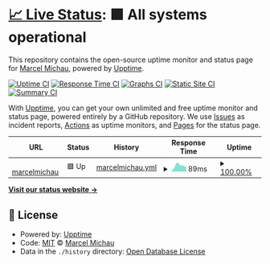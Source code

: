# [📈 Live Status](https://marcelmichau.github.io/home-page): <!--live status--> **🟩 All systems operational**

This repository contains the open-source uptime monitor and status page for [Marcel Michau](https://marcelmichau.dev), powered by [Upptime](https://github.com/upptime/upptime).

[![Uptime CI](https://github.com/koj-co/upptime/workflows/Uptime%20CI/badge.svg)](https://github.com/koj-co/upptime/actions?query=workflow%3A%22Uptime+CI%22)
[![Response Time CI](https://github.com/koj-co/upptime/workflows/Response%20Time%20CI/badge.svg)](https://github.com/koj-co/upptime/actions?query=workflow%3A%22Response+Time+CI%22)
[![Graphs CI](https://github.com/koj-co/upptime/workflows/Graphs%20CI/badge.svg)](https://github.com/koj-co/upptime/actions?query=workflow%3A%22Graphs+CI%22)
[![Static Site CI](https://github.com/koj-co/upptime/workflows/Static%20Site%20CI/badge.svg)](https://github.com/koj-co/upptime/actions?query=workflow%3A%22Static+Site+CI%22)
[![Summary CI](https://github.com/koj-co/upptime/workflows/Summary%20CI/badge.svg)](https://github.com/koj-co/upptime/actions?query=workflow%3A%22Summary+CI%22)

With [Upptime](https://upptime.js.org), you can get your own unlimited and free uptime monitor and status page, powered entirely by a GitHub repository. We use [Issues](https://github.com/marcelmichau/home-page/issues) as incident reports, [Actions](https://github.com/marcelmichau/home-page/actions) as uptime monitors, and [Pages](https://marcelmichau.github.io/home-page) for the status page.

<!--start: status pages-->
<!-- This summary is generated by Upptime (https://github.com/upptime/upptime) -->
<!-- Do not edit this manually, your changes will be overwritten -->
<!-- prettier-ignore -->
| URL | Status | History | Response Time | Uptime |
| --- | ------ | ------- | ------------- | ------ |
| <img alt="" src="https://favicons.githubusercontent.com/marcelmichau.dev" height="13"> [marcelmichau](https://marcelmichau.dev) | 🟩 Up | [marcelmichau.yml](https://github.com/MarcelMichau/home-page-uptime/commits/master/history/marcelmichau.yml) | <details><summary><img alt="Response time graph" src="./graphs/marcelmichau/response-time-week.png" height="20"> 89ms</summary><br><a href="https://marcelmichau.github.io/home-page/history/marcelmichau"><img alt="Response time 89" src="https://img.shields.io/endpoint?url=https%3A%2F%2Fraw.githubusercontent.com%2FMarcelMichau%2Fhome-page-uptime%2Fmaster%2Fapi%2Fmarcelmichau%2Fresponse-time.json"></a><br><a href="https://marcelmichau.github.io/home-page/history/marcelmichau"><img alt="24-hour response time 89" src="https://img.shields.io/endpoint?url=https%3A%2F%2Fraw.githubusercontent.com%2FMarcelMichau%2Fhome-page-uptime%2Fmaster%2Fapi%2Fmarcelmichau%2Fresponse-time-day.json"></a><br><a href="https://marcelmichau.github.io/home-page/history/marcelmichau"><img alt="7-day response time 89" src="https://img.shields.io/endpoint?url=https%3A%2F%2Fraw.githubusercontent.com%2FMarcelMichau%2Fhome-page-uptime%2Fmaster%2Fapi%2Fmarcelmichau%2Fresponse-time-week.json"></a><br><a href="https://marcelmichau.github.io/home-page/history/marcelmichau"><img alt="30-day response time 89" src="https://img.shields.io/endpoint?url=https%3A%2F%2Fraw.githubusercontent.com%2FMarcelMichau%2Fhome-page-uptime%2Fmaster%2Fapi%2Fmarcelmichau%2Fresponse-time-month.json"></a><br><a href="https://marcelmichau.github.io/home-page/history/marcelmichau"><img alt="1-year response time 89" src="https://img.shields.io/endpoint?url=https%3A%2F%2Fraw.githubusercontent.com%2FMarcelMichau%2Fhome-page-uptime%2Fmaster%2Fapi%2Fmarcelmichau%2Fresponse-time-year.json"></a></details> | <details><summary><a href="https://marcelmichau.github.io/home-page/history/marcelmichau">100.00%</a></summary><a href="https://marcelmichau.github.io/home-page/history/marcelmichau"><img alt="All-time uptime 100.00%" src="https://img.shields.io/endpoint?url=https%3A%2F%2Fraw.githubusercontent.com%2FMarcelMichau%2Fhome-page-uptime%2Fmaster%2Fapi%2Fmarcelmichau%2Fuptime.json"></a><br><a href="https://marcelmichau.github.io/home-page/history/marcelmichau"><img alt="24-hour uptime 100.00%" src="https://img.shields.io/endpoint?url=https%3A%2F%2Fraw.githubusercontent.com%2FMarcelMichau%2Fhome-page-uptime%2Fmaster%2Fapi%2Fmarcelmichau%2Fuptime-day.json"></a><br><a href="https://marcelmichau.github.io/home-page/history/marcelmichau"><img alt="7-day uptime 100.00%" src="https://img.shields.io/endpoint?url=https%3A%2F%2Fraw.githubusercontent.com%2FMarcelMichau%2Fhome-page-uptime%2Fmaster%2Fapi%2Fmarcelmichau%2Fuptime-week.json"></a><br><a href="https://marcelmichau.github.io/home-page/history/marcelmichau"><img alt="30-day uptime 100.00%" src="https://img.shields.io/endpoint?url=https%3A%2F%2Fraw.githubusercontent.com%2FMarcelMichau%2Fhome-page-uptime%2Fmaster%2Fapi%2Fmarcelmichau%2Fuptime-month.json"></a><br><a href="https://marcelmichau.github.io/home-page/history/marcelmichau"><img alt="1-year uptime 100.00%" src="https://img.shields.io/endpoint?url=https%3A%2F%2Fraw.githubusercontent.com%2FMarcelMichau%2Fhome-page-uptime%2Fmaster%2Fapi%2Fmarcelmichau%2Fuptime-year.json"></a></details>

<!--end: status pages-->

[**Visit our status website →**](https://marcelmichau.github.io/home-page)

## 📄 License

- Powered by: [Upptime](https://github.com/upptime/upptime)
- Code: [MIT](./LICENSE) © [Marcel Michau](https://marcelmichau.dev)
- Data in the `./history` directory: [Open Database License](https://opendatacommons.org/licenses/odbl/1-0/)
